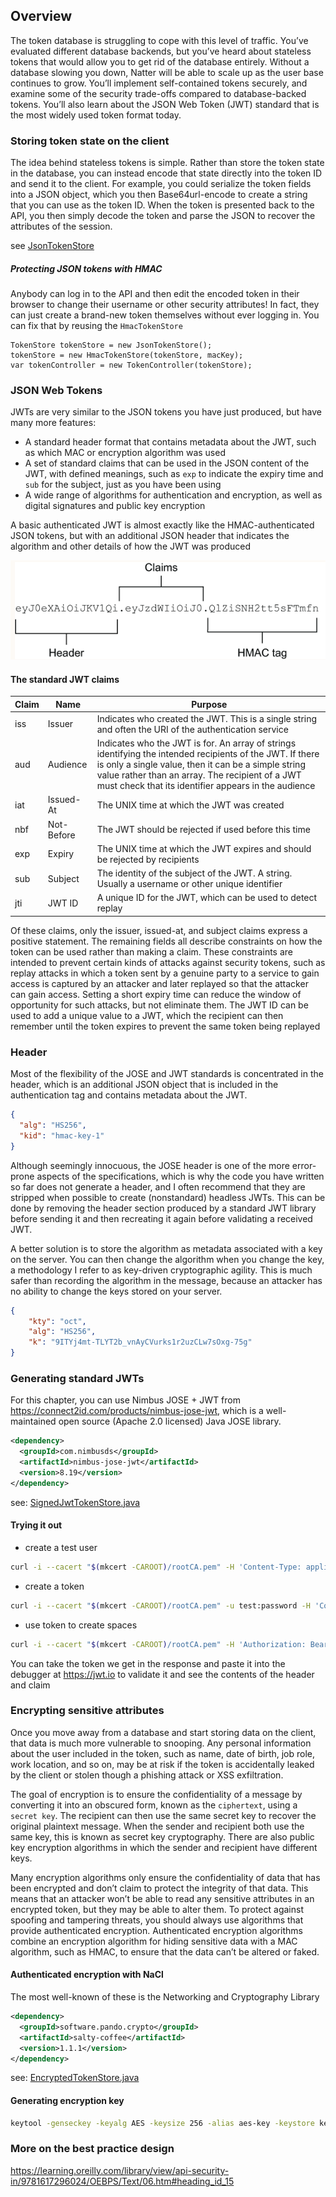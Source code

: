 ## Overview
The token database is struggling to cope with this level of traffic. You’ve evaluated different database backends, 
but you’ve heard about stateless tokens that would allow you to get rid of the database entirely. Without a database 
slowing you down, Natter will be able to scale up as the user base continues to grow. You’ll implement self-contained 
tokens securely, and examine some of the security trade-offs compared to database-backed tokens. You’ll also learn 
about the JSON Web Token (JWT) standard that is the most widely used token format today.

### Storing token state on the client
The idea behind stateless tokens is simple. Rather than store the token state in the database, you can instead encode 
that state directly into the token ID and send it to the client. For example, you could serialize the token fields 
into a JSON object, which you then Base64url-encode to create a string that you can use as the token ID. When the token 
is presented back to the API, you then simply decode the token and parse the JSON to recover the attributes 
of the session.
  
see [JsonTokenStore](src/main/java/com/gelerion/security/in/action/token/JsonTokenStore.java)

##### Protecting JSON tokens with HMAC
Anybody can log in to the API and then edit the encoded token in their browser to change their username 
or other security attributes! In fact, they can just create a brand-new token themselves without ever 
logging in. You can fix that by reusing the `HmacTokenStore`
  
```
TokenStore tokenStore = new JsonTokenStore();
tokenStore = new HmacTokenStore(tokenStore, macKey);
var tokenController = new TokenController(tokenStore);
```

### JSON Web Tokens
JWTs are very similar to the JSON tokens you have just produced, but have many more features:
- A standard header format that contains metadata about the JWT, such as which MAC or encryption algorithm was used
- A set of standard claims that can be used in the JSON content of the JWT, with defined meanings, such as `exp` to indicate the expiry time and `sub` for the subject, just as you have been using
- A wide range of algorithms for authentication and encryption, as well as digital signatures and public key encryption

A basic authenticated JWT is almost exactly like the HMAC-authenticated JSON tokens, but with an additional JSON header 
that indicates the algorithm and other details of how the JWT was produced
  
![JWT](images/jwt.png)

#### The standard JWT claims

| Claim | Name       | Purpose                                                                                                                                                                                                                                                                     |
|-------|------------|-----------------------------------------------------------------------------------------------------------------------------------------------------------------------------------------------------------------------------------------------------------------------------|
| iss   | Issuer     | Indicates who created the JWT. This is a single string and often the URI of the authentication service                                                                                                                                                                      |
| aud   | Audience   | Indicates who the JWT is for. An array of strings identifying the intended recipients of the JWT. If there is only a single value, then it can be a simple string value rather than an array. The recipient of a JWT must check that its identifier appears in the audience |
| iat   | Issued-At  | The UNIX time at which the JWT was created                                                                                                                                                                                                                                  |
| nbf   | Not-Before | The JWT should be rejected if used before this time                                                                                                                                                                                                                         |
| exp   | Expiry     | The UNIX time at which the JWT expires and should be rejected by recipients                                                                                                                                                                                                 |
| sub   | Subject    | The identity of the subject of the JWT. A string. Usually a username or other unique identifier                                                                                                                                                                             |
| jti   | JWT ID     | A unique ID for the JWT, which can be used to detect replay                                                                                                                                                                                                                 |

Of these claims, only the issuer, issued-at, and subject claims express a positive statement. The remaining fields all 
describe constraints on how the token can be used rather than making a claim. These constraints are intended to prevent 
certain kinds of attacks against security tokens, such as replay attacks in which a token sent by a genuine party to a 
service to gain access is captured by an attacker and later replayed so that the attacker can gain access. Setting a 
short expiry time can reduce the window of opportunity for such attacks, but not eliminate them. The JWT ID can be used 
to add a unique value to a JWT, which the recipient can then remember until the token expires to prevent the same token 
being replayed

### Header
Most of the flexibility of the JOSE and JWT standards is concentrated in the header, which is an additional JSON object 
that is included in the authentication tag and contains metadata about the JWT.
```json
{
  "alg": "HS256",
  "kid": "hmac-key-1"
}
```
Although seemingly innocuous, the JOSE header is one of the more error-prone aspects of the specifications, which is why 
the code you have written so far does not generate a header, and I often recommend that they are stripped when possible 
to create (nonstandard) headless JWTs. This can be done by removing the header section produced by a standard JWT library 
before sending it and then recreating it again before validating a received JWT.

A better solution is to store the algorithm as metadata associated with a key on the server. You can then change the 
algorithm when you change the key, a methodology I refer to as key-driven cryptographic agility. This is much safer 
than recording the algorithm in the message, because an attacker has no ability to change the keys stored on your server.
```json
{ 
    "kty": "oct",
    "alg": "HS256",
    "k": "9ITYj4mt-TLYT2b_vnAyCVurks1r2uzCLw7sOxg-75g"
}
```
### Generating standard JWTs
For this chapter, you can use Nimbus JOSE + JWT from https://connect2id.com/products/nimbus-jose-jwt, which is a 
well-maintained open source (Apache 2.0 licensed) Java JOSE library.
```xml
<dependency>
  <groupId>com.nimbusds</groupId>
  <artifactId>nimbus-jose-jwt</artifactId>
  <version>8.19</version>
</dependency>
```
see: [SignedJwtTokenStore.java](src/main/java/com/gelerion/security/in/action/token/SignedJwtTokenStore.java)


#### Trying it out
- create a test user
```sh
curl -i --cacert "$(mkcert -CAROOT)/rootCA.pem" -H 'Content-Type: application/json' -d '{"username":"test","password":"password"}' https://localhost:4567/users
```
- create a token
```sh
curl -i --cacert "$(mkcert -CAROOT)/rootCA.pem" -u test:password -H 'Content-Type: application/json' -X POST https://localhost:4567/sessions
```
- use token to create spaces
```sh
curl -i --cacert "$(mkcert -CAROOT)/rootCA.pem" -H 'Authorization: Bearer {TOKEN}' -H 'Content-Type: application/json' -d '{"owner":"test","name":"test space"}' https://localhost:4567/spaces
```
  
You can take the token we get in the response and paste it into the debugger at https://jwt.io to validate it and see 
the contents of the header and claim

### Encrypting sensitive attributes
Once you move away from a database and start storing data on the client, that data is much more vulnerable to snooping. 
Any personal information about the user included in the token, such as name, date of birth, job role, work location, 
and so on, may be at risk if the token is accidentally leaked by the client or stolen though a phishing attack or 
XSS exfiltration.

The goal of encryption is to ensure the confidentiality of a message by converting it into an obscured form, 
known as the `ciphertext`, using a `secret key`. The recipient can then use the same secret key to recover the original 
plaintext message. When the sender and recipient both use the same key, this is known as secret key cryptography. 
There are also public key encryption algorithms in which the sender and recipient have different keys.

Many encryption algorithms only ensure the confidentiality of data that has been encrypted and don’t claim to protect 
the integrity of that data. This means that an attacker won’t be able to read any sensitive attributes in an encrypted 
token, but they may be able to alter them. To protect against spoofing and tampering threats, you should always 
use algorithms that provide authenticated encryption. Authenticated encryption algorithms combine an encryption 
algorithm for hiding sensitive data with a MAC algorithm, such as HMAC, to ensure that the data can’t be altered or faked.
  
#### Authenticated encryption with NaCl
The most well-known of these is the Networking and Cryptography Library
```xml
<dependency>
  <groupId>software.pando.crypto</groupId>
  <artifactId>salty-coffee</artifactId>
  <version>1.1.1</version>
</dependency>
```

see: [EncryptedTokenStore.java](src/main/java/com/gelerion/security/in/action/token/encrypted/EncryptedTokenStore.java)

#### Generating encryption key
```sh
keytool -genseckey -keyalg AES -keysize 256 -alias aes-key -keystore keystore.p12 -storepass changeit
```

### More on the best practice design
https://learning.oreilly.com/library/view/api-security-in/9781617296024/OEBPS/Text/06.htm#heading_id_15